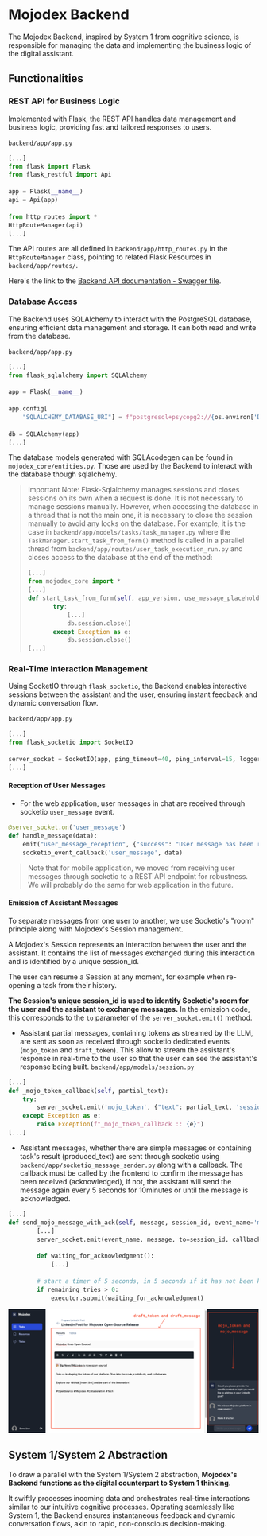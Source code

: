 # Mojodex Backend

The Mojodex Backend, inspired by System 1 from cognitive science, is responsible for managing the data and implementing the business logic of the digital assistant.

## Functionalities

### REST API for Business Logic
Implemented with Flask, the REST API handles data management and business logic, providing fast and tailored responses to users.

`backend/app/app.py`
```python
[...]
from flask import Flask
from flask_restful import Api

app = Flask(__name__)
api = Api(app)

from http_routes import *
HttpRouteManager(api)
[...]
```

The API routes are all defined in `backend/app/http_routes.py` in the `HttpRouteManager` class, pointing to related Flask Resources in `backend/app/routes/`.

Here's the link to the [Backend API documentation - Swagger file](/docs/openAPI/backend_api.yaml).

### Database Access
The Backend uses SQLAlchemy to interact with the PostgreSQL database, ensuring efficient data management and storage. It can both read and write from the database.

`backend/app/app.py`
```python
[...]
from flask_sqlalchemy import SQLAlchemy

app = Flask(__name__)

app.config[
    "SQLALCHEMY_DATABASE_URI"] = f"postgresql+psycopg2://{os.environ['DBUSER']}:{os.environ['DBPASS']}@{os.environ['DBHOST']}:5432/{os.environ['DBNAME']}"

db = SQLAlchemy(app)
[...]
```

The database models generated with SQLAcodegen can be found in `mojodex_core/entities.py`. Those are used by the Backend to interact with the database though sqlalchemy.

> Important Note: Flask-Sqlalchemy manages sessions and closes sessions on its own when a request is done. It is not necessary to manage sessions manually. However, when accessing the database in a thread that is not the main one, it is necessary to close the session manually to avoid any locks on the database.
> For example, it is the case in `backend/app/models/tasks/task_manager.py` where the `TaskManager.start_task_from_form()` method is called in a parallel thread from `backend/app/routes/user_task_execution_run.py` and closes access to the database at the end of the method:
> ```python
> [...]
> from mojodex_core import *
> [...]
> def start_task_from_form(self, app_version, use_message_placeholder=False, use_draft_placeholder=False, tag_proper_nouns=False):
>        try:
>            [...]
>            db.session.close()
>        except Exception as e:
>            db.session.close()
> [...]


### Real-Time Interaction Management
Using SocketIO through `flask_socketio`, the Backend enables interactive sessions between the assistant and the user, ensuring instant feedback and dynamic conversation flow.

`backend/app/app.py`
```python
[...]
from flask_socketio import SocketIO

server_socket = SocketIO(app, ping_timeout=40, ping_interval=15, logger=False, engineio_logger=False, cors_allowed_origins="*", )
[...]
```

#### Reception of User Messages
- For the web application, user messages in chat are received through socketio `user_message` event.
```python
@server_socket.on('user_message')
def handle_message(data):
    emit("user_message_reception", {"success": "User message has been received", "session_id": data.get("session_id")})
    socketio_event_callback('user_message', data)
```
> Note that for mobile application, we moved from receiving user messages through socketio to a REST API endpoint for robustness. We will probably do the same for web application in the future.

#### Emission of Assistant Messages
To separate messages from one user to another, we use Socketio's "room" principle along with Mojodex's Session management. 

A Mojodex's Session represents an interaction between the user and the assistant. It contains the list of messages exchanged during this interaction and is identified by a unique session_id.

The user can resume a Session at any moment, for example when re-opening a task from their history.

**The Session's unique session_id is used to identify Socketio's room for the user and the assistant to exchange messages.** In the emission code, this corresponds to the `to` parameter of the `server_socket.emit()` method.

- Assistant partial messages, containing tokens as streamed by the LLM, are sent as soon as received through socketio dedicated events (`mojo_token` and `draft_token`). This allow to stream the assistant's response in real-time to the user so that the user can see the assistant's response being built.
`backend/app/models/session.py`
```python
[...]
def _mojo_token_callback(self, partial_text):
    try:
        server_socket.emit('mojo_token', {"text": partial_text, 'session_id': self.id}, to=self.id)
    except Exception as e:
        raise Exception(f"_mojo_token_callback :: {e}")
[...]
```

- Assistant messages, whether there are simple messages or containing task's result (produced_text) are sent through socketio using `backend/app/socketio_message_sender.py` along with a callback. The callback must be called by the frontend to confirm the message has been received (acknowledged), if not, the assistant will send the message again every 5 seconds for 10minutes or until the message is acknowledged.
```python
[...]
def send_mojo_message_with_ack(self, message, session_id, event_name='mojo_message', remaining_tries=120):
        [...]
        server_socket.emit(event_name, message, to=session_id, callback=self._mojo_message_received)

        def waiting_for_acknowledgment():
            [...]

        # start a timer of 5 seconds, in 5 seconds if it has not been killed, it will resend the message. Use executor to run async
        if remaining_tries > 0:
            executor.submit(waiting_for_acknowledgment)
```
![receving_messages](../docs/images/receiving_messages.png)


## System 1/System 2 Abstraction

To draw a parallel with the System 1/System 2 abstraction, **Mojodex's Backend functions as the digital counterpart to System 1 thinking.**

It swiftly processes incoming data and orchestrates real-time interactions similar to our intuitive cognitive processes. Operating seamlessly like System 1, the Backend ensures instantaneous feedback and dynamic conversation flows, akin to rapid, non-conscious decision-making.
